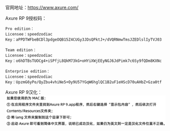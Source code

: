 官网地址：https://www.axure.com/

Axure RP 9授权码：
```
Pro edition：
Licensee：speedzodiac
Key：aPPDTWFbeBCDl3pdgeOQB15Z4CUGy3JDsQPktJ+/dVQRNmwTmsJZEDlslIyTVJ03

Team edition：
Licensee：speedzodiac
Key：o6hDTBsTUOCg4+iSPfjL8QkM73kG+oHYiXWjEEyNGJ6JdPimk7c6Sy9fQDm8KXNc

Enterprise edition：
Licensee：speedzodiac
Key：UpzmG6yPo/QyZbu4vhiNe5+Oy9U57YGqW6hglQC1B2uF1eHScD70uAHbZ+Gza0tf
```

Axure RP 9汉化：
![](https://raw.githubusercontent.com/Liao-Hexo/image-repository/Description/image-repository/Axure%20RP%209/202311231253196.png)

